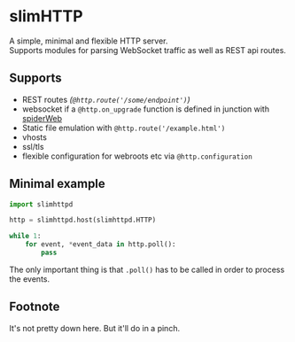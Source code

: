 # slimHTTP
A simple, minimal and flexible HTTP server.<br>
Supports modules for parsing WebSocket traffic as well as REST api routes.

## Supports

 * REST routes *(`@http.route('/some/endpoint')`)*
 * websocket if a `@http.on_upgrade` function is defined in junction with [spiderWeb](https://github.com/Torxed/spiderWeb)
 * Static file emulation with `@http.route('/example.html')`
 * vhosts
 * ssl/tls
 * flexible configuration for webroots etc via `@http.configuration`

## Minimal example

```py
import slimhttpd

http = slimhttpd.host(slimhttpd.HTTP)

while 1:
	for event, *event_data in http.poll():
		pass
```

The only important thing is that `.poll()` has to be called in order to process the events.

## Footnote

It's not pretty down here. But it'll do in a pinch.
